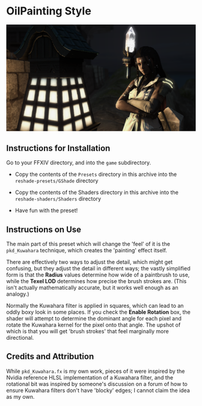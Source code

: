 # OilPainting Style

![Sketchbook Style Example](https://github.com/packetdancer/gshade-styles/raw/master/OilPainting/example.png)

## Instructions for Installation

Go to your FFXIV directory, and into the `game` subdirectory.

* Copy the contents of the `Presets` directory in this archive into the `reshade-presets/GShade` directory

* Copy the contents of the Shaders directory in this archive into the `reshade-shaders/Shaders` directory

* Have fun with the preset!


## Instructions on Use

The main part of this preset which will change the 'feel' of it is the `pkd_Kuwahara` technique, which creates the 'painting' effect itself.

There are effectively two ways to adjust the detail, which might get confusing, but they adjust the detail in different ways; the vastly simplified form is that the **Radius** values determine how wide of a paintbrush to use, while the **Texel LOD** determines how precise the brush strokes are. (This isn't actually mathematically accurate, but it works well enough as an analogy.)

Normally the Kuwahara filter is applied in squares, which can lead to an oddly boxy look in some places. If you check the **Enable Rotation** box, the shader will attempt to determine the dominant angle for each pixel and rotate the Kuwahara kernel for the pixel onto that angle. The upshot of which is that you will get 'brush strokes' that feel marginally more directional.

## Credits and Attribution

While `pkd_Kuwahara.fx` is my own work, pieces of it were inspired by the Nvidia reference HLSL implementation of a Kuwahara filter, and the rotational bit was inspired by someone's discussion on a forum of how to ensure Kuwahara filters don't have 'blocky' edges; I cannot claim the idea as my own.